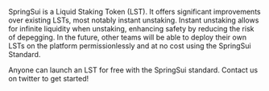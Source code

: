 SpringSui is a Liquid Staking Token (LST). It offers significant improvements over existing LSTs, most notably instant unstaking. Instant unstaking allows for infinite liquidity when unstaking, enhancing safety by reducing the risk of depegging. In the future, other teams will be able to deploy their own LSTs on the platform permissionlessly and at no cost using the SpringSui Standard. 

Anyone can launch an LST for free with the SpringSui standard. Contact us on twitter to get started! 
